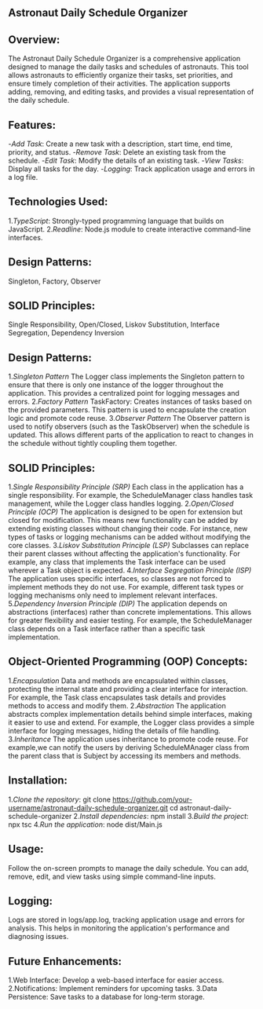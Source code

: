 ## Astronaut Daily Schedule Organizer

## Overview:
The Astronaut Daily Schedule Organizer is a comprehensive application designed to manage the daily tasks and schedules of astronauts. This tool allows astronauts to efficiently organize their tasks, set priorities, and ensure timely completion of their activities. The application supports adding, removing, and editing tasks, and provides a visual representation of the daily schedule.

## Features:
-*Add Task*: Create a new task with a description, start time, end time, priority, and status.
-*Remove Task*: Delete an existing task from the schedule.
-*Edit Task*: Modify the details of an existing task.
-*View Tasks*: Display all tasks for the day.
-*Logging*: Track application usage and errors in a log file.

## Technologies Used:
1.*TypeScript*: Strongly-typed programming language that builds on JavaScript.
2.*Readline*: Node.js module to create interactive command-line interfaces.

## Design Patterns: 
Singleton, Factory, Observer

## SOLID Principles: 
Single Responsibility, Open/Closed, Liskov Substitution, Interface Segregation, Dependency Inversion

## Design Patterns:
1.*Singleton Pattern*
The Logger class implements the Singleton pattern to ensure that there is only one instance of the logger throughout the application. This provides a centralized point for logging messages and errors.
2.*Factory Pattern*
TaskFactory: Creates instances of tasks based on the provided parameters. This pattern is used to encapsulate the creation logic and promote code reuse.
3.*Observer Pattern*
The Observer pattern is used to notify observers (such as the TaskObserver) when the schedule is updated. This allows different parts of the application to react to changes in the schedule without tightly coupling them together.

## SOLID Principles:
1.*Single Responsibility Principle (SRP)*
Each class in the application has a single responsibility. For example, the ScheduleManager class handles task management, while the Logger class handles logging.
2.*Open/Closed Principle (OCP)*
The application is designed to be open for extension but closed for modification. This means new functionality can be added by extending existing classes without changing their code. For instance, new types of tasks or logging mechanisms can be added without modifying the core classes.
3.*Liskov Substitution Principle (LSP)*
Subclasses can replace their parent classes without affecting the application's functionality. For example, any class that implements the Task interface can be used wherever a Task object is expected.
4.*Interface Segregation Principle (ISP)*
The application uses specific interfaces, so classes are not forced to implement methods they do not use. For example, different task types or logging mechanisms only need to implement relevant interfaces.
5.*Dependency Inversion Principle (DIP)*
The application depends on abstractions (interfaces) rather than concrete implementations. This allows for greater flexibility and easier testing. For example, the ScheduleManager class depends on a Task interface rather than a specific task implementation.

## Object-Oriented Programming (OOP) Concepts:
1.*Encapsulation*
Data and methods are encapsulated within classes, protecting the internal state and providing a clear interface for interaction. For example, the Task class encapsulates task details and provides methods to access and modify them.
2.*Abstraction*
The application abstracts complex implementation details behind simple interfaces, making it easier to use and extend. For example, the Logger class provides a simple interface for logging messages, hiding the details of file handling.
3.*Inheritance*
The application uses inheritance to promote code reuse. For example,we can notify the users by deriving ScheduleMAnager class from the parent class that is Subject by accessing its members and methods.

## Installation:
1.*Clone the repository*:
git clone https://github.com/your-username/astronaut-daily-schedule-organizer.git
cd astronaut-daily-schedule-organizer
2.*Install dependencies*:
npm install
3.*Build the project*:
npx tsc
4.*Run the application*:
node dist/Main.js

## Usage:
Follow the on-screen prompts to manage the daily schedule. You can add, remove, edit, and view tasks using simple command-line inputs.

## Logging:
Logs are stored in logs/app.log, tracking application usage and errors for analysis. This helps in monitoring the application's performance and diagnosing issues.

## Future Enhancements:
1.Web Interface: Develop a web-based interface for easier access.
2.Notifications: Implement reminders for upcoming tasks.
3.Data Persistence: Save tasks to a database for long-term storage.